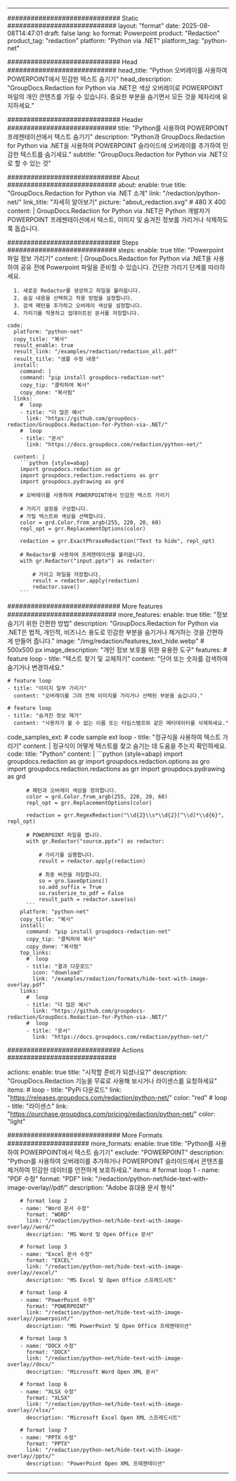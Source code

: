 
---
############################# Static ############################
layout: "format"
date:  2025-08-08T14:47:01
draft: false
lang: ko
format: Powerpoint
product: "Redaction"
product_tag: "redaction"
platform: "Python via .NET"
platform_tag: "python-net"

############################# Head ############################
head_title: "Python 오버레이를 사용하여 POWERPOINT에서 민감한 텍스트 숨기기"
head_description: "GroupDocs.Redaction for Python via .NET은 색상 오버레이로 POWERPOINT 파일의 개인 콘텐츠를 가릴 수 있습니다. 중요한 부분을 숨기면서 모든 것을 제자리에 유지하세요."

############################# Header ############################
title: "Python를 사용하여 POWERPOINT 프레젠테이션에서 텍스트 숨기기" 
description: "Python과 GroupDocs.Redaction for Python via .NET을 사용하여 POWERPOINT 슬라이드에 오버레이를 추가하여 민감한 텍스트를 숨기세요."
subtitle: "GroupDocs.Redaction for Python via .NET으로 할 수 있는 것" 

############################# About ############################
about:
    enable: true
    title: "GroupDocs.Redaction for Python via .NET 소개"
    link: "/redaction/python-net/"
    link_title: "자세히 알아보기"
    picture: "about_redaction.svg" # 480 X 400
    content: |
       GroupDocs.Redaction for Python via .NET은 Python 개발자가 POWERPOINT 프레젠테이션에서 텍스트, 이미지 및 숨겨진 정보를 가리거나 삭제하도록 돕습니다.

############################# Steps ############################
steps:
    enable: true
    title: "Powerpoint 파일 정보 가리기"
    content: |
      GroupDocs.Redaction for Python via .NET을 사용하여 공유 전에 Powerpoint 파일을 준비할 수 있습니다. 간단한 가리기 단계를 따라하세요.
      
      1. 새로운 Redactor를 생성하고 파일을 불러옵니다.
      2. 숨길 내용을 선택하고 적용 방법을 설정합니다.
      3. 검색 패턴을 추가하고 오버레이 색상을 설정합니다.
      4. 가리기를 적용하고 업데이트된 문서를 저장합니다.
   
    code:
      platform: "python-net"
      copy_title: "복사"
      result_enable: true
      result_link: "/examples/redaction/redaction_all.pdf"
      result_title: "샘플 수정 내용"
      install:
        command: |
        command: "pip install groupdocs-redaction-net"
        copy_tip: "클릭하여 복사"
        copy_done: "복사됨"
      links:
        #  loop
        - title: "더 많은 예시"
          link: "https://github.com/groupdocs-redaction/GroupDocs.Redaction-for-Python-via-.NET/"
        #  loop
        - title: "문서"
          link: "https://docs.groupdocs.com/redaction/python-net/"
          
      content: |
        ```python {style=abap}
        import groupdocs.redaction as gr
        import groupdocs.redaction.redactions as grr
        import groupdocs.pydrawing as grd

        # 오버레이를 사용하여 POWERPOINT에서 민감한 텍스트 가리기

        # 가리기 설정을 구성합니다.
        # 가릴 텍스트와 색상을 선택합니다.
        color = grd.Color.from_argb(255, 220, 20, 60)
        repl_opt = grr.ReplacementOptions(color)
                
        redaction = grr.ExactPhraseRedaction("Text to hide", repl_opt)

        # Redactor를 사용하여 프레젠테이션을 불러옵니다.
        with gr.Redactor("input.pptx") as redactor:

            # 가리고 파일을 저장합니다.
            result = redactor.apply(redaction)
            redactor.save()
        ```            


############################# More features ############################
more_features:
  enable: true
  title: "정보 숨기기 위한 간편한 방법"
  description: "GroupDocs.Redaction for Python via .NET은 법적, 개인적, 비즈니스 용도로 민감한 부분을 숨기거나 제거하는 것을 간편하게 만들어 줍니다."
  image: "/img/redaction/features_text_hide.webp" # 500x500 px
  image_description: "개인 정보 보호를 위한 유용한 도구"
  features:
    # feature loop
    - title: "텍스트 찾기 및 교체하기"
      content: "단어 또는 숫자를 검색하여 숨기거나 변경하세요."

    # feature loop
    - title: "이미지 일부 가리기"
      content: "오버레이를 그려 전체 이미지를 가리거나 선택된 부분을 숨깁니다."

    # feature loop
    - title: "숨겨진 정보 제거"
      content: "사용자가 볼 수 없는 이름 또는 타임스탬프와 같은 메타데이터를 삭제하세요."
      
  code_samples_ext:
    # code sample ext loop
    - title: "정규식을 사용하여 텍스트 가리기"
      content: |
        정규식이 어떻게 텍스트를 찾고 숨기는 데 도움을 주는지 확인하세요.
      code:
        title: "Python"
        content: |
          ```python {style=abap}
          import groupdocs.redaction as gr
          import groupdocs.redaction.options as gro
          import groupdocs.redaction.redactions as grr
          import groupdocs.pydrawing as grd

          # 패턴과 오버레이 색상을 정의합니다.
          color = grd.Color.from_argb(255, 220, 20, 60)
          repl_opt = grr.ReplacementOptions(color)

          redaction = grr.RegexRedaction("\\d{2}\\s*\\d{2}[^\\d]*\\d{6}", repl_opt)

          # POWERPOINT 파일을 엽니다.
          with gr.Redactor("source.pptx") as redactor:

              # 가리기를 실행합니다.
              result = redactor.apply(redaction)

              # 최종 버전을 저장합니다.
              so = gro.SaveOptions()
              so.add_suffix = True
              so.rasterize_to_pdf = False
              result_path = redactor.save(so)
          ```
        platform: "python-net"
        copy_title: "복사"
        install:
          command: "pip install groupdocs-redaction-net"
          copy_tip: "클릭하여 복사"
          copy_done: "복사됨"
        top_links:
          #  loop
          - title: "결과 다운로드"
            icon: "download"
            link: "/examples/redaction/formats/hide-text-with-image-overlay.pdf"
        links:
          #  loop
          - title: "더 많은 예시"
            link: "https://github.com/groupdocs-redaction/GroupDocs.Redaction-for-Python-via-.NET/"
          #  loop
          - title: "문서"
            link: "https://docs.groupdocs.com/redaction/python-net/"


############################# Actions ############################

actions:
  enable: true
  title: "시작할 준비가 되셨나요?"
  description: "GroupDocs.Redaction 기능을 무료로 사용해 보시거나 라이센스를 요청하세요"
  items:
    #  loop
    - title: "PyPi 다운로드"
      link: "https://releases.groupdocs.com/redaction/python-net/"
      color: "red"
        #  loop
    - title: "라이센스"
      link: "https://purchase.groupdocs.com/pricing/redaction/python-net/"
      color: "light"


############################# More Formats #####################
more_formats:
    enable: true
    title: "Python를 사용하여 POWERPOINT에서 텍스트 숨기기"
    exclude: "POWERPOINT"
    description: "Python를 사용하여 오버레이를 추가하거나 POWERPOINT 슬라이드에서 콘텐츠를 제거하여 민감한 데이터를 안전하게 보호하세요."
    items: 
        # format loop 1
        - name: "PDF 수정"
          format: "PDF"
          link: "/redaction/python-net/hide-text-with-image-overlay//pdf/"
          description: "Adobe 휴대용 문서 형식"

        # format loop 2
        - name: "Word 문서 수정"
          format: "WORD"
          link: "/redaction/python-net/hide-text-with-image-overlay//word/"
          description: "MS Word 및 Open Office 문서"
          
        # format loop 3
        - name: "Excel 문서 수정"
          format: "EXCEL"
          link: "/redaction/python-net/hide-text-with-image-overlay//excel/"
          description: "MS Excel 및 Open Office 스프레드시트"

        # format loop 4
        - name: "PowerPoint 수정"
          format: "POWERPOINT"
          link: "/redaction/python-net/hide-text-with-image-overlay//powerpoint/"
          description: "MS PowerPoint 및 Open Office 프레젠테이션"

        # format loop 5
        - name: "DOCX 수정"
          format: "DOCX"
          link: "/redaction/python-net/hide-text-with-image-overlay//docx/"
          description: "Microsoft Word Open XML 문서"
          
        # format loop 6
        - name: "XLSX 수정"
          format: "XLSX"
          link: "/redaction/python-net/hide-text-with-image-overlay//xlsx/"
          description: "Microsoft Excel Open XML 스프레드시트"
          
        # format loop 7
        - name: "PPTX 수정"
          format: "PPTX"
          link: "/redaction/python-net/hide-text-with-image-overlay//pptx/"
          description: "PowerPoint Open XML 프레젠테이션"


---